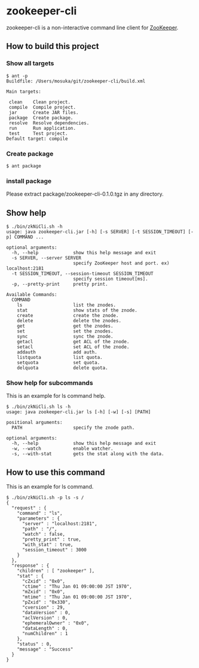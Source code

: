 # zookeeper-cli

zookeeper-cli is a non-interactive command line client for [ZooKeeper](http://zookeeper.apache.org/).


## How to build this project

### Show all targets

```
$ ant -p
Buildfile: /Users/mosuka/git/zookeeper-cli/build.xml

Main targets:

 clean    Clean project.
 compile  Compile project.
 jar      Create JAR files.
 package  Create package.
 resolve  Resolve dependencies.
 run      Run application.
 test     Test project.
Default target: compile
```

### Create package

```
$ ant package
```

### install package

Please extract package/zookeeper-cli-0.1.0.tgz in any directory.


## Show help

```
$ ./bin/zkNiCli.sh -h
usage: java zookeeper-cli.jar [-h] [-s SERVER] [-t SESSION_TIMEOUT] [-p] COMMAND ...

optional arguments:
  -h, --help             show this help message and exit
  -s SERVER, --server SERVER
                         specify ZooKeeper host and port. ex) localhost:2181
  -t SESSION_TIMEOUT, --session-timeout SESSION_TIMEOUT
                         specify session timeout[ms].
  -p, --pretty-print     pretty print.

Available Commands:
  COMMAND
    ls                   list the znodes.
    stat                 show stats of the znode.
    create               create the znode.
    delete               delete the znodes.
    get                  get the znodes.
    set                  set the znodes.
    sync                 sync the znode.
    getacl               get ACL of the znode.
    setacl               set ACL of the znode.
    addauth              add auth.
    listquota            list quota.
    setquota             set quota.
    delquota             delete quota.
```

### Show help for subcommands

This is an example for ls command help.

```
$ ./bin/zkNiCli.sh ls -h
usage: java zookeeper-cli.jar ls [-h] [-w] [-s] [PATH]

positional arguments:
  PATH                   specify the znode path.

optional arguments:
  -h, --help             show this help message and exit
  -w, --watch            enable watcher.
  -s, --with-stat        gets the stat along with the data.
```

## How to use this command

This is an example for ls command.

```
$ ./bin/zkNiCli.sh -p ls -s /
{
  "request" : {
    "command" : "ls",
    "parameters" : {
      "server" : "localhost:2181",
      "path" : "/",
      "watch" : false,
      "pretty_print" : true,
      "with_stat" : true,
      "session_timeout" : 3000
    }
  },
  "response" : {
    "children" : [ "zookeeper" ],
    "stat" : {
      "cZxid" : "0x0",
      "ctime" : "Thu Jan 01 09:00:00 JST 1970",
      "mZxid" : "0x0",
      "mtime" : "Thu Jan 01 09:00:00 JST 1970",
      "pZxid" : "0x330",
      "cversion" : 29,
      "dataVersion" : 0,
      "aclVersion" : 0,
      "ephemeralOwner" : "0x0",
      "dataLength" : 0,
      "numChildren" : 1
    },
    "status" : 0,
    "message" : "Success"
  }
}
```